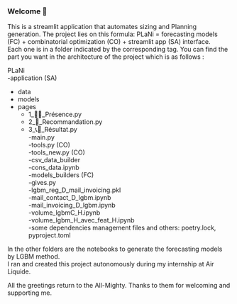 ### Welcome 👋
This is a streamlit application that automates sizing and Planning generation. The project lies on this formula: PLaNi = forecasting models (FC) + combinatorial optimization (CO) + streamlit app (SA) interface.   
Each one is in a folder indicated by the corresponding tag. You can find the part you want in the architecture of the project which is as follows :  

PLaNi  
-application (SA)  
  - data  
  - models  
  - pages  
    - 1_🙋‍♂️_Présence.py  
    - 2_🧮_Recommandation.py  
    - 3_📞📧_Résultat.py  
  -main.py  
  -tools.py (CO)  
  -tools_new.py (CO)  
-csv_data_builder  
  -cons_data.ipynb  
-models_builders (FC)  
  -gives.py  
  -lgbm_reg_D_mail_invoicing.pkl  
  -mail_contact_D_lgbm.ipynb  
  -mail_invoicing_D_lgbm.ipynb  
  -volume_lgbmC_H.ipynb  
  -volume_lgbm_H_avec_feat_H.ipynb  
-some dependencies management files and others: poetry.lock, pyproject.toml  

In the other folders are the notebooks to generate the forecasting models by LGBM method.  
I ran and created this project autonomously during my internship at Air Liquide.   

All the greetings return to the All-Mighty. Thanks to them for welcoming and supporting me.  
